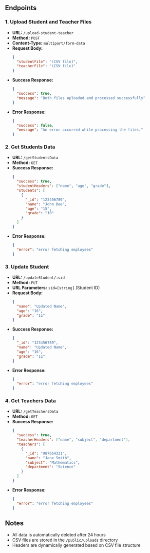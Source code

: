 
## Endpoints

### 1. Upload Student and Teacher Files
- **URL:** `/upload-student-teacher`
- **Method:** `POST`
- **Content-Type:** `multipart/form-data`
- **Request Body:**
  ```json
  {
    "studentFile": "(CSV file)",
    "teacherFile": "(CSV file)"
  }
  ```
- **Success Response:**
  ```json
  {
    "success": true,
    "message": "Both files uploaded and processed successfully"
  }
  ```
- **Error Response:**
  ```json
  {
    "success": false,
    "message": "An error occurred while processing the files."
  }
  ```

### 2. Get Students Data
- **URL:** `/getStudentsData`
- **Method:** `GET`
- **Success Response:**
  ```json
  {
    "success": true,
    "studentHeaders": ["name", "age", "grade"],
    "students": [
      {
        "_id": "123456789",
        "name": "John Doe",
        "age": "15",
        "grade": "10"
      }
    ]
  }
  ```
- **Error Response:**
  ```json
  {
    "error": "error fetching employees"
  }
  ```

### 3. Update Student
- **URL:** `/updateStudent/:sid`
- **Method:** `PUT`
- **URL Parameters:** `sid=[string]` (Student ID)
- **Request Body:**
  ```json
  {
    "name": "Updated Name",
    "age": "16",
    "grade": "11"
  }
  ```
- **Success Response:**
  ```json
  {
    "_id": "123456789",
    "name": "Updated Name",
    "age": "16",
    "grade": "11"
  }
  ```
- **Error Response:**
  ```json
  {
    "error": "error fetching employees"
  }
  ```

### 4. Get Teachers Data
- **URL:** `/getTeachersData`
- **Method:** `GET`
- **Success Response:**
  ```json
  {
    "success": true,
    "teacherHeaders": ["name", "subject", "department"],
    "teachers": [
      {
        "_id": "987654321",
        "name": "Jane Smith",
        "subject": "Mathematics",
        "department": "Science"
      }
    ]
  }
  ```
- **Error Response:**
  ```json
  {
    "error": "error fetching employees"
  }
  ```

## Notes
- All data is automatically deleted after 24 hours
- CSV files are stored in the `/public/uploads` directory
- Headers are dynamically generated based on CSV file structure
